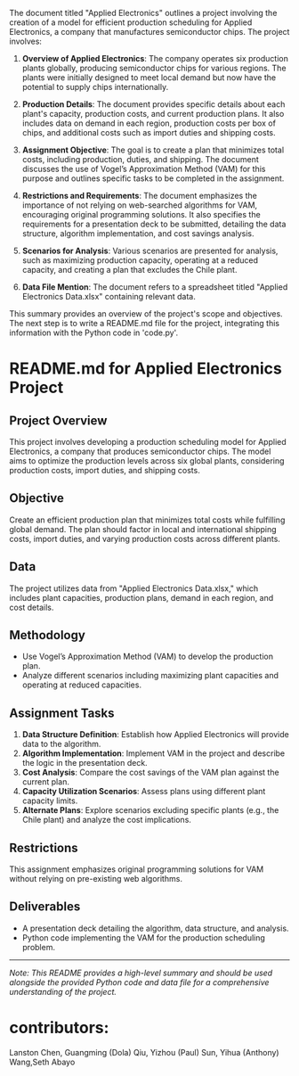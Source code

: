 The document titled "Applied Electronics" outlines a project involving the creation of a model for efficient production scheduling for Applied Electronics, a company that manufactures semiconductor chips. The project involves:

1. **Overview of Applied Electronics**: The company operates six production plants globally, producing semiconductor chips for various regions. The plants were initially designed to meet local demand but now have the potential to supply chips internationally.

2. **Production Details**: The document provides specific details about each plant's capacity, production costs, and current production plans. It also includes data on demand in each region, production costs per box of chips, and additional costs such as import duties and shipping costs.

3. **Assignment Objective**: The goal is to create a plan that minimizes total costs, including production, duties, and shipping. The document discusses the use of Vogel’s Approximation Method (VAM) for this purpose and outlines specific tasks to be completed in the assignment.

4. **Restrictions and Requirements**: The document emphasizes the importance of not relying on web-searched algorithms for VAM, encouraging original programming solutions. It also specifies the requirements for a presentation deck to be submitted, detailing the data structure, algorithm implementation, and cost savings analysis.

5. **Scenarios for Analysis**: Various scenarios are presented for analysis, such as maximizing production capacity, operating at a reduced capacity, and creating a plan that excludes the Chile plant.

6. **Data File Mention**: The document refers to a spreadsheet titled "Applied Electronics Data.xlsx" containing relevant data.

This summary provides an overview of the project's scope and objectives. The next step is to write a README.md file for the project, integrating this information with the Python code in 'code.py'.

# README.md for Applied Electronics Project

## Project Overview
This project involves developing a production scheduling model for Applied Electronics, a company that produces semiconductor chips. The model aims to optimize the production levels across six global plants, considering production costs, import duties, and shipping costs.

## Objective
Create an efficient production plan that minimizes total costs while fulfilling global demand. The plan should factor in local and international shipping costs, import duties, and varying production costs across different plants.

## Data
The project utilizes data from "Applied Electronics Data.xlsx," which includes plant capacities, production plans, demand in each region, and cost details.

## Methodology
- Use Vogel’s Approximation Method (VAM) to develop the production plan.
- Analyze different scenarios including maximizing plant capacities and operating at reduced capacities.

## Assignment Tasks
1. **Data Structure Definition**: Establish how Applied Electronics will provide data to the algorithm.
2. **Algorithm Implementation**: Implement VAM in the project and describe the logic in the presentation deck.
3. **Cost Analysis**: Compare the cost savings of the VAM plan against the current plan.
4. **Capacity Utilization Scenarios**: Assess plans using different plant capacity limits.
5. **Alternate Plans**: Explore scenarios excluding specific plants (e.g., the Chile plant) and analyze the cost implications.

## Restrictions
This assignment emphasizes original programming solutions for VAM without relying on pre-existing web algorithms.

## Deliverables
- A presentation deck detailing the algorithm, data structure, and analysis.
- Python code implementing the VAM for the production scheduling problem.

---
*Note: This README provides a high-level summary and should be used alongside the provided Python code and data file for a comprehensive understanding of the project.*


# contributors:
Lanston Chen, Guangming (Dola) Qiu, Yizhou (Paul) Sun, Yihua (Anthony) Wang,Seth Abayo
